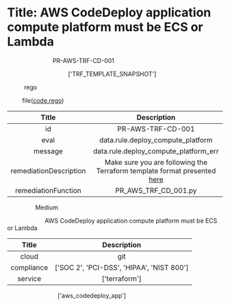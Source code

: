 



# Title: AWS CodeDeploy application compute platform must be ECS or Lambda


***<font color="white">Master Test Id:</font>*** PR-AWS-TRF-CD-001

***<font color="white">Master Snapshot Id:</font>*** ['TRF_TEMPLATE_SNAPSHOT']

***<font color="white">type:</font>*** rego

***<font color="white">rule:</font>*** file([code.rego])  
  
  
  
  

|Title|Description|
| :---: | :---: |
|id|PR-AWS-TRF-CD-001|
|eval|data.rule.deploy_compute_platform|
|message|data.rule.deploy_compute_platform_err|
|remediationDescription|Make sure you are following the Terraform template format presented <a href='https://registry.terraform.io/providers/hashicorp/aws/latest/docs/resources/codedeploy_app' target='_blank'>here</a>|
|remediationFunction|PR_AWS_TRF_CD_001.py|


***<font color="white">Severity:</font>*** Medium

***<font color="white">Description:</font>*** AWS CodeDeploy application compute platform must be ECS or Lambda  
  
  

|Title|Description|
| :---: | :---: |
|cloud|git|
|compliance|['SOC 2', 'PCI-DSS', 'HIPAA', 'NIST 800']|
|service|['terraform']|


***<font color="white">Resource Types:</font>*** ['aws_codedeploy_app']


[code.rego]: https://github.com/prancer-io/prancer-compliance-test/tree/master/aws/terraform/code.rego

